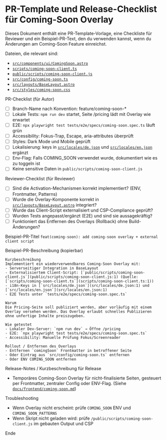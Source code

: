 # PR-Template und Release-Checklist für Coming-Soon Overlay

Dieses Dokument enthält eine PR-Template-Vorlage, eine Checkliste für Reviewer und ein Beispiel-PR-Text, den du verwenden kannst, wenn du Änderungen am Coming-Soon Feature einreichst.

Dateien, die relevant sind:

- [`src/components/ui/ComingSoon.astro`](src/components/ui/ComingSoon.astro:1)
- [`scripts/coming-soon-client.ts`](scripts/coming-soon-client.ts:1)
- [`public/scripts/coming-soon-client.js`](public/scripts/coming-soon-client.js:1)
- [`src/config/coming-soon.ts`](src/config/coming-soon.ts:1)
- [`src/layouts/BaseLayout.astro`](src/layouts/BaseLayout.astro:1)
- [`src/styles/coming-soon.css`](src/styles/coming-soon.css:1)

PR-Checklist (für Autor)

- [ ] Branch-Name nach Konvention: feature/coming-soon-*
- [ ] Lokale Tests: `npm run dev` startet, Seite /pricing lädt mit Overlay wie erwartet
- [ ] E2E: `npx playwright test tests/e2e/specs/coming-soon.spec.ts` läuft grün
- [ ] Accessibility: Fokus-Trap, Escape, aria-attributes überprüft
- [ ] Styles: Dark Mode und Mobile geprüft
- [ ] Lokalisierung: keys in [`src/locales/de.json`](src/locales/de.json:1) und [`src/locales/en.json`](src/locales/en.json:1) ergänzt
- [ ] Env-Flag: Falls COMING_SOON verwendet wurde, dokumentiert wie es zu toggeln ist
- [ ] Keine sensitive Daten in `public/scripts/coming-soon-client.js`

Reviewer-Checklist (für Reviewer)

- [ ] Sind die Activation-Mechanismen korrekt implementiert? (ENV, Frontmatter, Patterns)
- [ ] Wurde die Overlay-Komponente korrekt in [`src/layouts/BaseLayout.astro`](src/layouts/BaseLayout.astro:1) integriert?
- [ ] Wurde das Client-Script externalisiert und CSP-Compliance geprüft?
- [ ] Wurden Tests angepasst/ergänzt (E2E) und sind sie aussagekräftig?
- [ ] Funktioniert das Entfernen des Overlays (Rollback) ohne Build-Änderungen?

Beispiel-PR-Titel
`feat(coming-soon): add coming-soon overlay + external client script`

Beispiel-PR-Beschreibung (kopierbar)

```
Kurzbeschreibung
Implementiert ein wiederverwendbares Coming-Soon Overlay mit:
- Serverseitiger Integration in BaseLayout
- Externalisiertem Client-Script: [`public/scripts/coming-soon-client.js`](public/scripts/coming-soon-client.js:1) (Quelle: [`scripts/coming-soon-client.ts`](scripts/coming-soon-client.ts:1))
- i18n-Keys in [`src/locales/de.json`](src/locales/de.json:1) und [`src/locales/en.json`](src/locales/en.json:1)
- E2E Tests unter `tests/e2e/specs/coming-soon.spec.ts`

Warum
Die Pricing-Seite soll publiziert werden, aber vorläufig mit einem Overlay versehen werden. Das Overlay erlaubt schnelles Publizieren ohne unfertige Inhalte preiszugeben.

Wie getestet
- Lokaler Dev-Server: `npm run dev` → Öffne /pricing
- E2E: `npx playwright test tests/e2e/specs/coming-soon.spec.ts`
- Accessibility: Manuelle Prüfung Fokus/Screenreader

Rollout / Entfernen des Overlays
- Entfernen `comingSoon` Frontmatter in betroffener Seite
- Oder Eintrag aus `src/config/coming-soon.ts` entfernen
- Oder ENV COMING_SOON entfernen
```

Release-Notes / Kurzbeschreibung für Release

- Temporäres Coming-Soon Overlay für nicht-finalisierte Seiten, gesteuert per Frontmatter, zentraler Config oder ENV-Flag. (Siehe [`docs/frontend/coming-soon.md`](docs/frontend/coming-soon.md:1))

Troubleshooting

- Wenn Overlay nicht erscheint: prüfe `COMING_SOON` ENV und `COMING_SOON_PATTERNS`
- Wenn Skript nicht geladen wird: prüfe `/public/scripts/coming-soon-client.js` im gebauten Output und CSP

Ende
